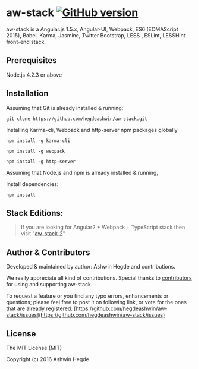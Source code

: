 # aw-stack [![GitHub version](http://img.shields.io/badge/version-0.0.3-brightgreen.svg)](https://github.com/hegdeashwin/aw-stack/releases)

aw-stack is a Angular.js 1.5.x, Angular-UI, Webpack, ES6 (ECMAScript 2015), Babel, Karma, Jasmine, Twitter Bootstrap, LESS , ESLint, LESSHint front-end stack.

## Prerequisites

Node.js 4.2.3 or above

## Installation

Assuming that Git is already installed & running:
```
git clone https://github.com/hegdeashwin/aw-stack.git
```

Installing Karma-cli, Webpack and http-server npm packages globally
```
npm install -g karma-cli

npm install -g webpack

npm install -g http-server
```

Assuming that Node.js and npm is already installed & running,

Install dependencies:
```
npm install
```

## Stack Editions:

> If you are looking for Angular2 + Webpack + TypeScript stack then visit "[aw-stack-2](https://github.com/hegdeashwin/aw-stack-2)"

## Author & Contributors

Developed &amp; maintained by author: Ashwin Hegde and contributions.

We really appreciate all kind of contributions. Special thanks to [contributors](//github.com/hegdeashwin/aw-stack/graphs/contributors) for using and supporting aw-stack.

To request a feature or you find any typo errors, enhancements or questions; please feel free to post it on following link, or vote for the ones that are already registered.
[https://github.com/hegdeashwin/aw-stack/issues](https://github.com/hegdeashwin/aw-stack/issues)

## License

The MIT License (MIT)

Copyright (c) 2016 Ashwin Hegde
